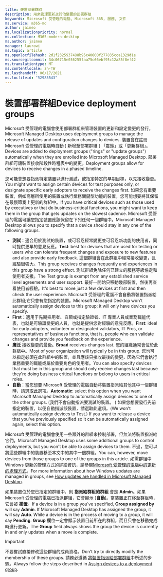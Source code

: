 ```yaml
---
title: 裝置部署群組
description: 用來管理更新及其他變更的部署群組
keywords: Microsoft 受管理的電腦, Microsoft 365, 服務, 文件
ms.service: m365-md
author: jaimeo
ms.localizationpriority: normal
ms.collection: M365-modern-desktop
ms.author: jaimeo
manager: laurawi
ms.topic: article
ms.openlocfilehash: 2d1f2325937488b95c40600f277835cca1329d1e
ms.sourcegitcommit: 34c06715e036255faa75c66ebf95c12a85f8ef42
ms.translationtype: MT
ms.contentlocale: zh-TW
ms.lasthandoff: 06/17/2021
ms.locfileid: "52985543"
---
```

# <a name="device-deployment-groups"></a><span data-ttu-id="aa00a-104">裝置部署群組</span><span class="sxs-lookup"><span data-stu-id="aa00a-104">Device deployment groups</span></span>

<span data-ttu-id="aa00a-105">Microsoft 受管理的電腦會使用部署群組來管理裝置的更新和設定變更的發行。</span><span class="sxs-lookup"><span data-stu-id="aa00a-105">Microsoft Managed Desktop uses deployment groups to manage the release of updates and configuration changes to devices.</span></span> <span data-ttu-id="aa00a-106">裝置會在註冊 Microsoft 受管理的電腦時自動 ) 新增至部署群組 ( 「震鈴」或「更新群組」。</span><span class="sxs-lookup"><span data-stu-id="aa00a-106">Devices are added to deployment groups ("rings" or "update groups") automatically when they are enrolled into Microsoft Managed Desktop.</span></span> <span data-ttu-id="aa00a-107">部署群組可讓裝置接收階段性時程表中的變更。</span><span class="sxs-lookup"><span data-stu-id="aa00a-107">Deployment groups allow for devices to receive changes in a phased timeline.</span></span>

<span data-ttu-id="aa00a-108">您可能會想要指派特定裝置以進行測試，或指定特定的早期目標，以先接收變更。</span><span class="sxs-lookup"><span data-stu-id="aa00a-108">You might want to assign certain devices for test purposes only, or designate specific early adopters to receive the changes first.</span></span> <span data-ttu-id="aa00a-109">如果您有重要裝置，例如高層所使用的裝置或執行業務關鍵型功能的裝置，您可能想要將其保留在最慢節奏上更新的群組中。</span><span class="sxs-lookup"><span data-stu-id="aa00a-109">If you have critical devices such as those used by executives or that do business-critical functions, you might want to keep them in the group that gets updates on the slowest cadence.</span></span> <span data-ttu-id="aa00a-110">Microsoft 受管理的電腦可讓您指定裝置應該保留在下列任何一個群組中。</span><span class="sxs-lookup"><span data-stu-id="aa00a-110">Microsoft Managed Desktop allows you to specify that a device should stay in any one of the following groups.</span></span>

- <span data-ttu-id="aa00a-111">**測試**：適合用於測試的裝置，或可容忍經常變更並可容忍新功能的使用者，同時提供更早的意見反應。</span><span class="sxs-lookup"><span data-stu-id="aa00a-111">**Test**: best for devices that are used for testing or users who can tolerate frequent changes and exposure to new features and also provide early feedback.</span></span> <span data-ttu-id="aa00a-112">這個群組會在此群組中經常接收變更，且經驗很強大。</span><span class="sxs-lookup"><span data-stu-id="aa00a-112">This group receives changes frequently and experiences in this group have a strong effect.</span></span> <span data-ttu-id="aa00a-113">測試群組免除任何已建立的服務等級協定和使用者支援。</span><span class="sxs-lookup"><span data-stu-id="aa00a-113">The Test group is exempt from any established service level agreements and user support.</span></span> <span data-ttu-id="aa00a-114">最好一開始只移動幾部裝置，然後再查看使用者經驗。</span><span class="sxs-lookup"><span data-stu-id="aa00a-114">It's best to move just a few devices at first and then check the user experience.</span></span> <span data-ttu-id="aa00a-115">Microsoft 受管理的電腦不會自動將裝置指派給此群組;它只會有您指定的裝置。</span><span class="sxs-lookup"><span data-stu-id="aa00a-115">Microsoft Managed Desktop won't automatically assign devices to this group; it will only have devices you specify.</span></span>
- <span data-ttu-id="aa00a-116">**First**：適用于先期採用者、自願或指定驗證者、IT 專業人員或業務職能代表，也就是可驗證變更的人員，也就是提供您對經驗的意見反應。</span><span class="sxs-lookup"><span data-stu-id="aa00a-116">**First**: ideal for early adopters, volunteer or designated validators, IT Pros, or representatives of business functions, that is, people who can validate changes and provide you feedback on the experience.</span></span>
- <span data-ttu-id="aa00a-117">**廣泛** 接收變更的最後。</span><span class="sxs-lookup"><span data-stu-id="aa00a-117">**Broad** receives changes last.</span></span> <span data-ttu-id="aa00a-118">您的組織通常會位於此群組中。</span><span class="sxs-lookup"><span data-stu-id="aa00a-118">Most of your organization will typically be in this group.</span></span> <span data-ttu-id="aa00a-119">您也可以指定必須在此群組中的裝置，並且應該只接收最後的變更，因為它們會執行業務重要的職能或屬於重要角色的使用者。</span><span class="sxs-lookup"><span data-stu-id="aa00a-119">You can also specify devices that must be in this group and should only receive changes last because they're doing business critical functions or belong to users in critical roles.</span></span> 
- <span data-ttu-id="aa00a-120">**自動**：當您想要 Microsoft 受管理的電腦自動將裝置指派給其他其中一個群組時，請選取此選項。</span><span class="sxs-lookup"><span data-stu-id="aa00a-120">**Automatic**: select this option when you want Microsoft Managed Desktop to automatically assign devices to one of the other groups.</span></span> <span data-ttu-id="aa00a-121"> (我們不會自動指派要測試的裝置。 ) 如果您想要發行先前指定的裝置，以便自動指派該裝置，請選取此選項。</span><span class="sxs-lookup"><span data-stu-id="aa00a-121">(We won't automatically assign devices to Test.) If you want to release a device that you've previously specified so it can be automatically assigned again, select this option.</span></span> 

<span data-ttu-id="aa00a-122">Microsoft 受管理的電腦會使用一些額外的群組來控制部署，但無法將裝置指派給它們。</span><span class="sxs-lookup"><span data-stu-id="aa00a-122">Microsoft Managed Desktop uses some additional groups to control deployments, but you won't be able to assign devices to them.</span></span> <span data-ttu-id="aa00a-123">不過，您可以將這些群組中的裝置移至本文中的其中一個群組。</span><span class="sxs-lookup"><span data-stu-id="aa00a-123">You can, however, move devices from those groups to one of the groups in this article.</span></span> <span data-ttu-id="aa00a-124">如需群組中 Windows 更新的管理方式的詳細資訊，請參閱[Microsoft 受管理的電腦中的更新的處理方式](updates.md)。</span><span class="sxs-lookup"><span data-stu-id="aa00a-124">For more information about how Windows updates are managed in groups, see [How updates are handled in Microsoft Managed Desktop](updates.md).</span></span>

<span data-ttu-id="aa00a-125">如果裝置位於您已指定的群組中，則 **指派給群組的群組** 會是 **Admin**。如果 Microsoft 受管理的電腦已指派群組，它會顯示 [**自動**]。當裝置正在移至群組時，它會被 **擱置**。</span><span class="sxs-lookup"><span data-stu-id="aa00a-125">If a device is in a group you've specified, **Group assigned by** will say **Admin**. If Microsoft Managed Desktop has assigned the group, it will say **Auto**. While a device is in the process of moving to a group, it will say **Pending**.</span></span> <span data-ttu-id="aa00a-126">**Group** 欄位一定會顯示裝置目前所在的群組，而且只會在移動完成時進行更新。</span><span class="sxs-lookup"><span data-stu-id="aa00a-126">The **Group** field always shows the group the device is currently in and only updates when a move is complete.</span></span>

> [!IMPORTANT]
> <span data-ttu-id="aa00a-127">不要嘗試直接修改這些群組的成員資格。</span><span class="sxs-lookup"><span data-stu-id="aa00a-127">Don't try to directly modify the membership of these groups.</span></span> <span data-ttu-id="aa00a-128">請務必遵循 [將裝置指派給部署群組](../working-with-managed-desktop/assign-deployment-group.md)中所述的步驟。</span><span class="sxs-lookup"><span data-stu-id="aa00a-128">Always follow the steps described in [Assign devices to a deployment group](../working-with-managed-desktop/assign-deployment-group.md).</span></span>
